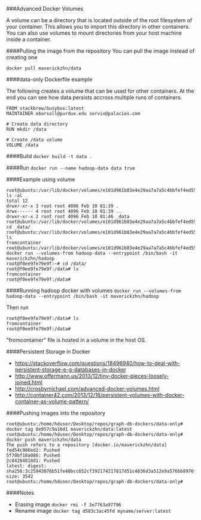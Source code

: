 ###Advanced Docker Volumes
 
 A volume can be a directory that is located outside of the root filesystem of your container. This allows you to import this directory in other containers. You can also use volumes to mount directories from your host machine inside a container. 

####Pulling the image from the repository
You can pull the image instead of creating one
```
docker pull maverickzhn/data
```

####data-only Dockerfile example

The following creates a volume that can be used for other containers. At the end you can see how data persists accross multiple runs of containers.

```
FROM stackbrew/busybox:latest
MAINTAINER ebarsall@purdue.edu servio@palacios.com

# Create data directory
RUN mkdir /data

# Create /data volume
VOLUME /data
```

####Build
`docker build -t data .`

####Run
`docker run --name hadoop-data data true`

####Example using volume
```
root@ubuntu:/var/lib/docker/volumes/e101d961b83e4e29aa7a7a5c4bbfef4ed551619a951eed6b5b4746e56af8d723# ls -al
total 12
drwxr-xr-x 3 root root 4096 Feb 10 01:39 .
drwx------ 4 root root 4096 Feb 10 01:39 ..
drwxr-xr-x 2 root root 4096 Feb 10 01:46 _data
root@ubuntu:/var/lib/docker/volumes/e101d961b83e4e29aa7a7a5c4bbfef4ed551619a951eed6b5b4746e56af8d723# cd _data/
root@ubuntu:/var/lib/docker/volumes/e101d961b83e4e29aa7a7a5c4bbfef4ed551619a951eed6b5b4746e56af8d723/_data# ls
fromcontainer
root@ubuntu:/var/lib/docker/volumes/e101d961b83e4e29aa7a7a5c4bbfef4ed551619a951eed6b5b4746e56af8d723/_data# docker run --volumes-from hadoop-data --entrypoint /bin/bash -it maverickzhn/hadoop
root@f0ee9fe79e9f:~# cd /data/
root@f0ee9fe79e9f:/data# ls
fromcontainer
root@f0ee9fe79e9f:/data# 
```

####Running hadoop docker with volumes
`docker run --volumes-from hadoop-data --entrypoint /bin/bash -it maverickzhn/hadoop`

Then run

```
root@f0ee9fe79e9f:/data# ls
fromcontainer
root@f0ee9fe79e9f:/data#
```

"fromcontainer" file is hosted in a volume in the host OS.

####Persistent Storage in Docker
* https://stackoverflow.com/questions/18496940/how-to-deal-with-persistent-storage-e-g-databases-in-docker
* http://www.offermann.us/2013/12/tiny-docker-pieces-loosely-joined.html
* http://crosbymichael.com/advanced-docker-volumes.html
* http://container42.com/2013/12/16/persistent-volumes-with-docker-container-as-volume-pattern/

####Pushing images into the repository
```
root@ubuntu:/home/hduser/Desktop/repos/graph-db-dockers/data-only# docker tag 8e957c9a16d1 maverickzhn/data:latest
root@ubuntu:/home/hduser/Desktop/repos/graph-db-dockers/data-only# docker push maverickzhn/data
The push refers to a repository [docker.io/maverickzhn/data]
fed54c906ed2: Pushed 
5f70bf18a086: Pushed 
2c84284818d1: Pushed 
latest: digest: sha256:3c25943076b51fe48bcc652cf392174217817d51c4836d3a512e9a576bb8976f size: 3542
root@ubuntu:/home/hduser/Desktop/repos/graph-db-dockers/data-only# 
```

####Notes
* Erasing image `docker rmi -f 3e7763a97796`
* Rename image `docker tag d583c3ac45fd myname/server:latest`
